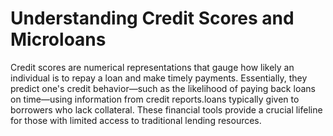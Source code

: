 # Understanding Credit Scores and Microloans

Credit scores are numerical representations that gauge how likely an individual is to repay a loan and make timely payments. Essentially, they predict one's credit behavior—such as the likelihood of paying back loans on time—using information from credit reports.loans typically given to borrowers who lack collateral. These financial tools provide a crucial lifeline for those with limited access to traditional lending resources.
